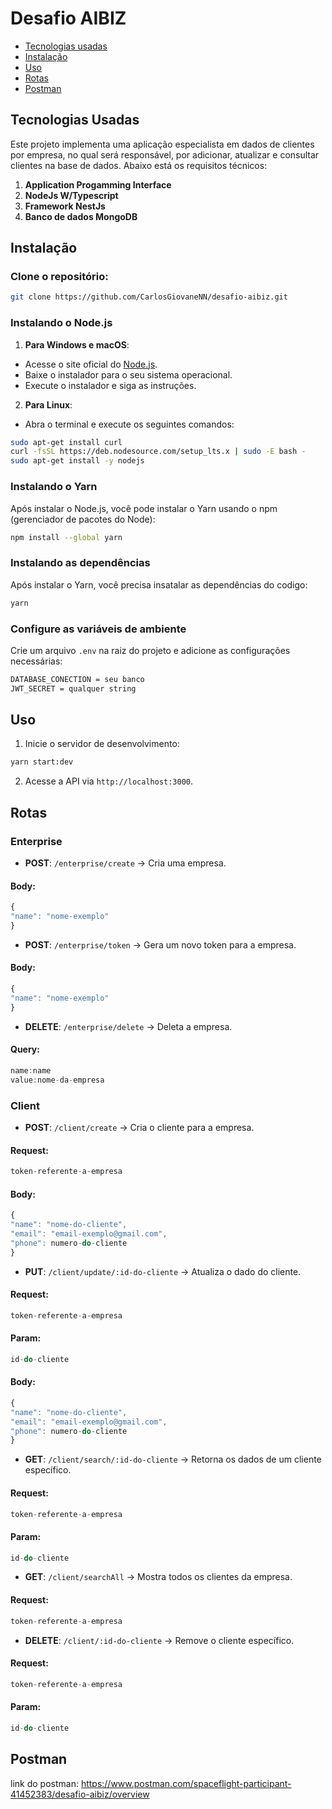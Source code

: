 # Desafio AIBIZ

- [Tecnologias usadas](#tecnologias-usadas)
- [Instalação](#instalação)
- [Uso](#uso)
- [Rotas](#rotas)
- [Postman](#postman)

## Tecnologias Usadas

 Este projeto implementa uma aplicação especialista em dados de clientes por empresa, no qual será responsável, por adicionar, atualizar e consultar clientes na base de dados. Abaixo está os requisitos técnicos:

1. **Application Progamming Interface**
2.  **NodeJs W/Typescript**
3.  **Framework NestJs**
4.  **Banco de dados MongoDB**

## Instalação
### Clone o repositório: 
```bash 
git clone https://github.com/CarlosGiovaneNN/desafio-aibiz.git
```
### Instalando o Node.js 
1. **Para Windows e macOS**:
 - Acesse o site oficial do [Node.js](https://nodejs.org/). 
 - Baixe o instalador para o seu sistema operacional. 
 - Execute o instalador e siga as instruções.
  2. **Para Linux**:
  - Abra o terminal e execute os seguintes comandos:
```bash
sudo apt-get install curl
curl -fsSL https://deb.nodesource.com/setup_lts.x | sudo -E bash -
sudo apt-get install -y nodejs
``` 
### Instalando o Yarn
Após instalar o Node.js, você pode instalar o Yarn usando o npm (gerenciador de pacotes do Node):

```bash 
npm install --global yarn
```

### Instalando as dependências
Após instalar o Yarn, você precisa insatalar as dependências do codigo:

```bash 
yarn
```

### Configure as variáveis de ambiente
Crie um arquivo `.env` na raiz do projeto e adicione as configurações necessárias:

 ```bash
DATABASE_CONECTION = seu banco
JWT_SECRET = qualquer string
``` 
 
## Uso 
 1. Inicie o servidor de desenvolvimento: 
 ```bash
yarn start:dev
``` 
 2. Acesse a API via `http://localhost:3000`.
## Rotas
### Enterprise 
- **POST**: `/enterprise/create` -> Cria uma empresa.
#### Body:
```javascript
{  
"name": "nome-exemplo" 
}
``` 
 
- **POST**: `/enterprise/token` -> Gera um novo token para a empresa.
#### Body:
```javascript 
{  
"name": "nome-exemplo" 
}
```

- **DELETE**: `/enterprise/delete` -> Deleta a empresa. 
#### Query:
```javascript 
name:name 
value:nome-da-empresa
```
### Client
- **POST**: `/client/create` -> Cria o cliente para a empresa.
#### Request:
```javascript 
token-referente-a-empresa
```
#### Body:
 ```javascript 
{ 
 "name": "nome-do-cliente",
 "email": "email-exemplo@gmail.com",
 "phone": numero-do-cliente
 }
``` 
 
- **PUT**: `/client/update/:id-do-cliente` -> Atualiza o dado do cliente. 
#### Request:
```javascript 
token-referente-a-empresa
```
#### Param: 
 ```javascript 
 id-do-cliente
```
#### Body: 
 ```javascript 
{ 
 "name": "nome-do-cliente",
 "email": "email-exemplo@gmail.com",
 "phone": numero-do-cliente
}
``` 
 
 - **GET**: `/client/search/:id-do-cliente` -> Retorna os dados de um cliente específico.
#### Request:
```javascript 
token-referente-a-empresa
```
#### Param: 
 ```javascript 
 id-do-cliente
```

- **GET**: `/client/searchAll` -> Mostra todos os clientes da empresa.
#### Request:
```javascript 
token-referente-a-empresa
```
 
- **DELETE**: `/client/:id-do-cliente` -> Remove o cliente específico. 
#### Request:
  ```javascript 
  token-referente-a-empresa
  ```
#### Param: 
 ```javascript 
 id-do-cliente
```
## Postman
link do postman:
https://www.postman.com/spaceflight-participant-41452383/desafio-aibiz/overview
